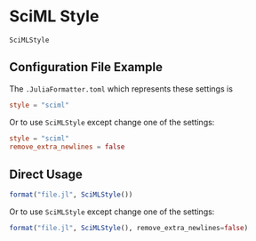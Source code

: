 # SciML Style

```@docs
SciMLStyle
```

## Configuration File Example

The `.JuliaFormatter.toml` which represents these settings is

```toml
style = "sciml"
```

Or to use `SciMLStyle` except change one of the settings:

```toml
style = "sciml"
remove_extra_newlines = false
```

## Direct Usage

```julia
format("file.jl", SciMLStyle())
```

Or to use `SciMLStyle` except change one of the settings:

```julia
format("file.jl", SciMLStyle(), remove_extra_newlines=false)
```
